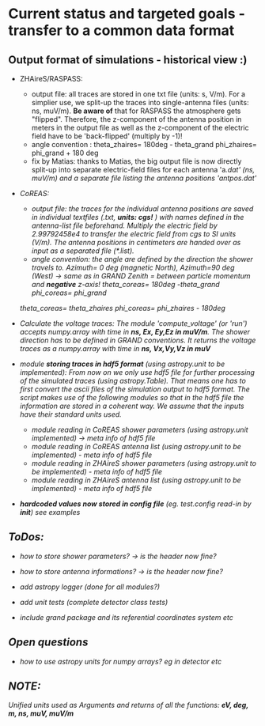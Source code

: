 
# Current status and targeted goals - transfer to a common data format

## Output format of simulations - historical view :)

* ZHAireS/RASPASS: 
    - output file: all traces are stored in one txt file (units: s, V/m). For a simplier use, we split-up the traces into single-antenna files (units: ns, muV/m).
    **Be aware of** that for RASPASS the atmosphere gets "flipped". Therefore, the z-component of the antenna position in meters in the output file as well as the z-component of the electric field have to be 'back-flipped' (multiply by -1)!
    - angle convention :
    theta_zhaires= 180deg - theta_grand
    phi_zhaires= phi_grand + 180 deg
    - fix by Matias: thanks to Matias, the big output file is now directly split-up into separate electric-field files for each antenna 'a<i>.dat' (ns, muV/m) and a separate file listing the antenna positions 'antpos.dat'
    
* CoREAS:
    - output file: the traces for the individual antenna positions are saved in individual textfiles (<name><i>.txt, **units: cgs!** ) with names defined in the antenna-list file beforehand. Multiply the electric field by 2.99792458e4 to transfer the electric field from cgs to SI units (V/m).  The antenna positions in centimeters are handed over as input as a separated file (*.list). 
    - angle convention: the angle are defined by the direction the shower travels to. 
    Azimuth= 0 deg (magnetic North), Azimuth=90 deg (West) -> same as in GRAND
    Zenith = between particle momentum and **negative** z-axis!
    theta_coreas= 180deg -theta_grand
    phi_coreas= phi_grand
    
    theta_coreas= theta_zhaires
    phi_coreas= phi_zhaires - 180deg

* Calculate the voltage traces:
    The module 'compute_voltage' (or 'run') accepts numpy.array with time in **ns, Ex, Ey,Ez in muV/m**. The shower direction has to be defined in GRAND conventions.
    It returns  the voltage traces as a numpy.array with time in **ns, Vx,Vy,Vz in muV**

* module **storing traces in hdf5 format** (using astropy.unit to be implemented):
    From now on we only use hdf5 file for further processing of the simulated traces (using astropy.Table). That means one has to first convert the ascii files of the simulation output to hdf5 format. The script makes use of the following modules so that in the hdf5 file the information are stored in a coherent way. We assume that the inputs have their standard units used.
    * module reading in CoREAS shower parameters (using astropy.unit implemented) -> meta info of hdf5 file
    * module reading in CoREAS antenna list (using astropy.unit to be implemented)  - meta info of hdf5 file
    * module reading in ZHAireS shower parameters (using astropy.unit to be implemented)  - meta info of hdf5 file
    * module reading in ZHAireS antenna list (using astropy.unit to be implemented)  - meta info of hdf5 file
    
* **hardcoded values now stored in config file** (eg. test.config read-in by __init__)
    see examples

    
## ToDos:
* how to store shower parameters? -> is the header now fine?
* how to store antenna informations? -> is the header now fine?

* add astropy logger (done for all modules?)
* add unit tests (complete detector class tests)


* include grand package and its referential coordinates system etc

## Open questions
* how to use astropy units for numpy arrays? eg in detector etc


## NOTE:
Unified units used as Arguments and returns of all the functions: **eV, deg, m, ns, muV, muV/m**



